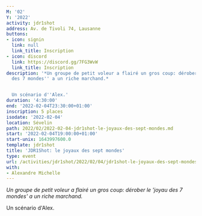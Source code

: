 ```yaml
---
M: '02'
Y: '2022'
activity: jdr1shot
address: Av. de Tivoli 74, Lausanne
buttons:
- icon: signin
  link: null
  link_title: Inscription
- icon: discord
  link: https://discord.gg/7FG3WvW
  link_title: Inscription
description: '*Un groupe de petit voleur a flairé un gros coup: dérober le ''joyau
  des 7 mondes'' a un riche marchand.*


  Un scénario d''Alex.'
duration: '4:30:00'
end: '2022-02-04T23:30:00+01:00'
inscription: 5 places
isodate: '2022-02-04'
location: Sévelin
path: 2022/02/2022-02-04-jdr1shot-le-joyaux-des-sept-mondes.md
start: '2022-02-04T19:00:00+01:00'
start-unix: 1643997600.0
template: jdr1shot
title: 'JDR1Shot: le joyaux des sept mondes'
type: event
url: /activities/jdr1shot/2022/02/04/jdr1shot-le-joyaux-des-sept-mondes
with:
- Alexandre Michelle
---
```

*Un groupe de petit voleur a flairé un gros coup: dérober le 'joyau des 7 mondes' a un riche marchand.*

Un scénario d'Alex.